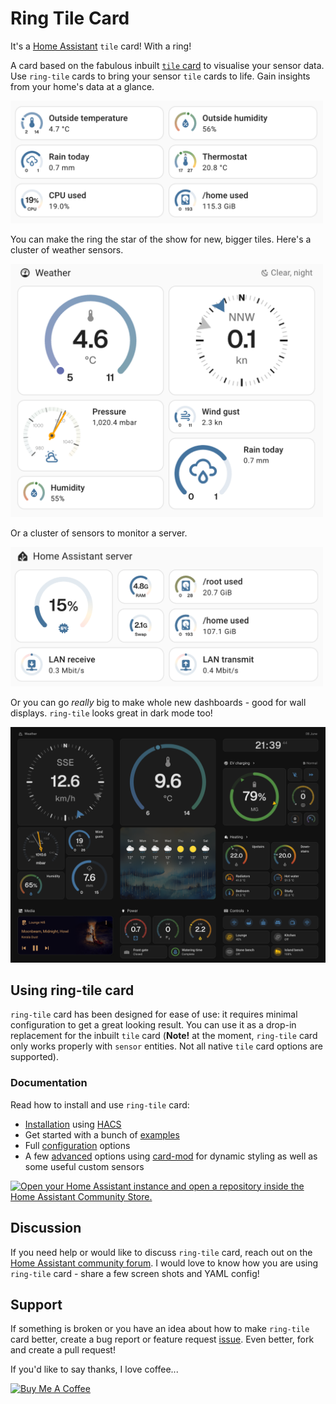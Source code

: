# Ring Tile Card

It's a [Home Assistant](https://www.home-assistant.io) `tile` card! With a ring!

A card based on the fabulous inbuilt [`tile` card](https://www.home-assistant.io/dashboards/tile/) to visualise your sensor data. Use `ring-tile` cards to bring your sensor `tile` cards to life. Gain insights from your home's data at a glance.

<img src="https://github.com/neponn/ring-tile-card/blob/main/docs/img/basic.png?raw=true" width="500">

You can make the ring the star of the show for new, bigger tiles. Here's a cluster of weather sensors.

<img src="https://github.com/neponn/ring-tile-card/blob/main/docs/img/weather.png?raw=true" width="500">

Or a cluster of sensors to monitor a server.

<img src="https://github.com/neponn/ring-tile-card/blob/main/docs/img/server.png?raw=true" width="500">

Or you can go *really* big to make whole new dashboards - good for wall displays. `ring-tile` looks great in dark mode too!

![wall display](docs/img/wall-display.png)

## Using ring-tile card

`ring-tile` card has been designed for ease of use: it requires minimal configuration to get a great looking result. You can use it as a drop-in replacement for the inbuilt `tile` card (**Note!** at the moment, `ring-tile` card only works properly with `sensor` entities. Not all native `tile` card options are supported). 

### Documentation

Read how to install and use `ring-tile` card:

* [Installation](https://github.com/neponn/ring-tile-card/blob/main/docs/install.md) using [HACS](https://www.hacs.xyz/docs/use/)
* Get started with a bunch of [examples](https://github.com/neponn/ring-tile-card/blob/main/docs/examples.md)
* Full [configuration](https://github.com/neponn/ring-tile-card/blob/main/docs/config.md) options
* A few [advanced](https://github.com/neponn/ring-tile-card/blob/main/docs/advanced.md) options using [card-mod](https://github.com/thomasloven/lovelace-card-mod) for dynamic styling as well as some useful custom sensors

[![Open your Home Assistant instance and open a repository inside the Home Assistant Community Store.](https://my.home-assistant.io/badges/hacs_repository.svg)](https://my.home-assistant.io/redirect/hacs_repository/?owner=neponn&repository=ring-tile-card&category=plugin)

## Discussion

If you need help or would like to discuss `ring-tile` card, reach out on the [Home Assistant community forum](https://community.home-assistant.io/t/ring-tile-card-visualise-your-sensor-data/899257). I would love to know how you are using `ring-tile` card - share a few screen shots and YAML config!

## Support

If something is broken or you have an idea about how to make `ring-tile` card better, create a bug report or feature request [issue](https://github.com/neponn/ring-tile-card/issues). Even better, fork and create a pull request!

If you'd like to say thanks, I love coffee...

<a href="https://www.buymeacoffee.com/neponn" target="_blank"><img src="https://cdn.buymeacoffee.com/buttons/default-blue.png" alt="Buy Me A Coffee" height="41" width="174"></a>
